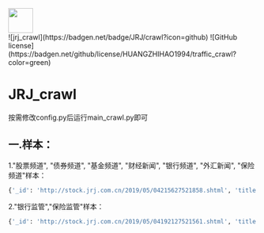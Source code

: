 <div align="left">
    <img src='https://ftp.bmp.ovh/imgs/2020/08/b77a8439ea51e080.jpg' height="50" width="50" >
 </div>
![jrj_crawl](https://badgen.net/badge/JRJ/crawl?icon=github)
![GitHub license](https://badgen.net/github/license/HUANGZHIHAO1994/traffic_crawl?color=green)

# JRJ_crawl

按需修改config.py后运行main_crawl.py即可

## 一.样本：

1."股票频道", "债券频道", "基金频道", "财经新闻", "银行频道", "外汇新闻", "保险频道"样本：

```python
{'_id': 'http://stock.jrj.com.cn/2019/05/04215627521858.shtml', 'title': '国金证券：美股的估值优势目前不复存在', 'url': 'http://stock.jrj.com.cn/2019/05/04215627521858.shtml', 'keyword': '', 'create_time': '2019-05-04 21:56:00', 'source': '证券时报网', 'content': '  证券时报e公司讯，国金证券(行情600109,诊股)认为，客观上讲，随着美股不断的创出历史新高，美股的估值优势目前不复存在，当前美股的估值处于历史估值中位数以上（尽管还没触及到历史的估值高点），后续美股的上涨更多的依赖于上市公司持续优异的业绩驱动，而这由美国自身经济和核心竞争力所决定。数据显示，截至于4月底，标普500指数、纳斯达克指数估值分别为19.1倍、34.5倍，高于2010年以来历史均值水平。', 'year': 2019, 'crawl_time': '2020-09-03 16:06:44'}
```

2."银行监管","保险监管"样本：

```python
{'_id': 'http://stock.jrj.com.cn/2019/05/04192127521561.shtml', 'title': '财政部长出席亚洲开发银行理事会第52届年会', 'url': 'http://stock.jrj.com.cn/2019/05/04192127521561.shtml', 'keyword': '', 'create_time': '2019-05-04 19:21:00', 'source': '证券时报网', 'content': '  证券时报e公司讯，5月3-4日，亚洲开发银行理事会第52届年会在斐济楠迪举行，财政部长刘昆率中国代表团出席会议。刘昆指出，在全球经济放缓、下行风险突出的背景下，亚太各国要结合本国国情，采取适当的宏观经济政策，保持经济稳定增长；要坚持多边主义，实现区域经济互利共赢；要有效防控金融风险，维护亚太经济金融稳定。中国政府不断创新和完善宏观调控、实施更大规模减税降费、防范和化解系统性金融风险，推动高质量发展。', 'year': 2019, 'crawl_time': '2020-09-03 08:13:02'}
```




